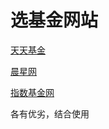 # 选基金网站

[天天基金](https://fund.eastmoney.com)

[晨星网](http://cn.morningstar.com/main/default.aspx)

[指数基金网](www.indexfunds.com.cn)



各有优劣，结合使用